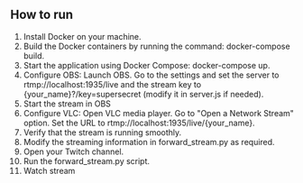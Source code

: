 ## How to run

1. Install Docker on your machine.
2. Build the Docker containers by running the command: docker-compose build.
3. Start the application using Docker Compose: docker-compose up.
4. Configure OBS:
    Launch OBS.
    Go to the settings and set the server to rtmp://localhost:1935/live and the stream key to {your_name}?/key=supersecret (modify it in server.js if needed).
5. Start the stream in OBS
6. Configure VLC:
    Open VLC media player.
    Go to "Open a Network Stream" option.
    Set the URL to rtmp://localhost:1935/live/{your_name}.
7. Verify that the stream is running smoothly.
8. Modify the streaming information in forward_stream.py as required.
9. Open your Twitch channel.
10. Run the forward_stream.py script.
11. Watch stream

